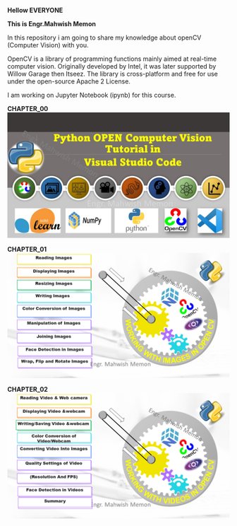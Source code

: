 **Hellow EVERYONE**

**This is Engr.Mahwish Memon** 

In this repository i am going to share my knowledge about openCV (Computer Vision) with you.

OpenCV is a library of programming functions mainly aimed at real-time computer vision. 
Originally developed by Intel, it was later supported by Willow Garage then Itseez. 
The library is cross-platform and free for use under the open-source Apache 2 License. 

I am working on Jupyter Notebook (ipynb) for this course. 

 **CHAPTER_00**
 ![[chapter_00.jpg]](README_IMAGES/chapter_00.jpg)
 
**CHAPTER_01**
 ![[chapter_01.png]](README_IMAGES/chapter_01.png)

**CHAPTER_02**
 ![[chapter_02.png]](/README_IMAGES/chapter_02.png)
  
